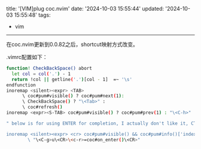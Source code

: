 title: '[VIM]plug coc.nvim'
date: '2024-10-03 15:55:44'
updated: '2024-10-03 15:55:48'
tags:
  - vim
---
在coc.nvim更新到0.0.82之后，shortcut映射方式改变。

.vimrc配置如下：

```bash
function! CheckBackSpace() abort
  let col = col('.') - 1
  return !col || getline('.')[col - 1]  =~ '\s'
endfunction
inoremap <silent><expr> <TAB>
      \ coc#pum#visible() ? coc#pum#next(1):
      \ CheckBackSpace() ? "\<Tab>" :
      \ coc#refresh()
inoremap <expr><S-TAB> coc#pum#visible() ? coc#pum#prev(1) : "\<C-h>"

" below is for using ENTER for completion, I actually don't like it, CTRL+Y works better for me, you can omit this part if you are like me

inoremap <silent><expr> <cr> coc#pum#visible() && coc#pum#info()['index'] != -1 ? coc#pum#confirm() :
        \ "\<C-g>u\<CR>\<c-r>=coc#on_enter()\<CR>"
```
